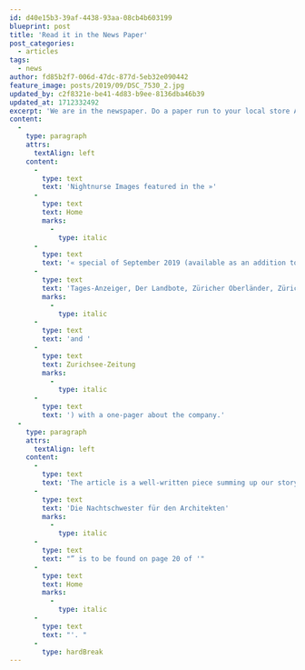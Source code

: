 ```yaml
---
id: d40e15b3-39af-4438-93aa-08cb4b603199
blueprint: post
title: 'Read it in the News Paper'
post_categories:
  - articles
tags:
  - news
author: fd85b2f7-006d-47dc-877d-5eb32e090442
feature_image: posts/2019/09/DSC_7530_2.jpg
updated_by: c2f8321e-be41-4d83-b9ee-8136dba46b39
updated_at: 1712332492
excerpt: 'We are in the newspaper. Do a paper run to your local store ASAP.'
content:
  -
    type: paragraph
    attrs:
      textAlign: left
    content:
      -
        type: text
        text: 'Nightnurse Images featured in the »'
      -
        type: text
        text: Home
        marks:
          -
            type: italic
      -
        type: text
        text: '« special of September 2019 (available as an addition to the Swiss newspapers; '
      -
        type: text
        text: 'Tages-Anzeiger, Der Landbote, Züricher Oberländer, Züricher Unterländer, '
        marks:
          -
            type: italic
      -
        type: text
        text: 'and '
      -
        type: text
        text: Zurichsee-Zeitung
        marks:
          -
            type: italic
      -
        type: text
        text: ') with a one-pager about the company.'
  -
    type: paragraph
    attrs:
      textAlign: left
    content:
      -
        type: text
        text: 'The article is a well-written piece summing up our story, way of working and our passion for visualization. The full article called “'
      -
        type: text
        text: 'Die Nachtschwester für den Architekten'
        marks:
          -
            type: italic
      -
        type: text
        text: "” is to be found on page 20 of '"
      -
        type: text
        text: Home
        marks:
          -
            type: italic
      -
        type: text
        text: "'. "
      -
        type: hardBreak
---
```

